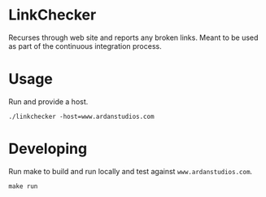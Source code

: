 # LinkChecker

Recurses through web site and reports any broken links. Meant to be used as part of the continuous
integration process.

# Usage

Run and provide a host.

```
./linkchecker -host=www.ardanstudios.com
```

# Developing

Run make to build and run locally and test against `www.ardanstudios.com`.

```
make run
```


